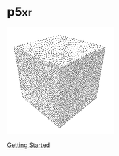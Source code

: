 # p5<small>xr</small>

![3D Stipled Primitives](./assets/placeholder-logo.png)

[Getting Started](#what-is-it)
